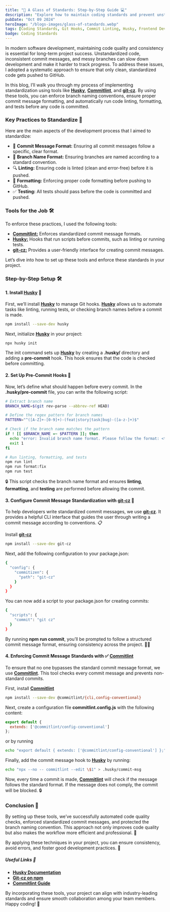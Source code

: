 ```yaml
---
title: "🍷 A Glass of Standards: Step-by-Step Guide 💻"
description: "Explore how to maintain coding standards and prevent unstandardized code from being pushed to GitHub. By leveraging tools like Husky, Commitlint, and git-cz, you can ensure commit message standardization, branch name protection, automatic linting, formatting, and successful test runs before committing code. This step-by-step guide helps you implement these best practices, improving code quality and workflow efficiency."
pubDate: "Oct 09 2024"
heroImage: "/blogs-images/glass-of-standards.webp"
tags: [Coding Standards, Git Hooks, Commit Linting, Husky, Frontend Development, Code Quality, JavaScript, Automation, Web Development, Dev Tools]
badge: Coding Standards
---
```


In modern software development, maintaining code quality and consistency is essential for long-term project success. Unstandardized code, inconsistent commit messages, and messy branches can slow down development and make it harder to track progress. To address these issues, I adopted a systematic approach to ensure that only clean, standardized code gets pushed to GitHub.

In this blog, I’ll walk you through my process of implementing standardization using tools like [**Husky**](https://typicode.github.io/husky/), [**Commitlint**](https://commitlint.js.org/guides/getting-started.html), and [**git-cz**](https://www.npmjs.com/package/git-cz). By using these tools, you can enforce branch naming conventions, ensure proper commit message formatting, and automatically run code linting, formatting, and tests before any code is committed.

### Key Practices to Standardize 📝
Here are the main aspects of the development process that I aimed to standardize:

- 📝 **Commit Message Format:** Ensuring all commit messages follow a specific, clear format.
- 🌿 **Branch Name Format:** Ensuring branches are named according to a standard convention.
- 🔍 **Linting:** Ensuring code is linted (clean and error-free) before it is pushed.
- 🎨 **Formatting:** Enforcing proper code formatting before pushing to GitHub.
- ✅ **Testing:** All tests should pass before the code is committed and pushed.


### Tools for the Job 🛠️
To enforce these practices, I used the following tools:

- [**Commitlint:**](https://commitlint.js.org/guides/getting-started.html) Enforces standardized commit message formats.
- [**Husky:**](https://typicode.github.io/husky/) Hooks that run scripts before commits, such as linting or running tests.
- [**git-cz:**](https://www.npmjs.com/package/git-cz) Provides a user-friendly interface for creating commit messages.
 

Let’s dive into how to set up these tools and enforce these standards in your project.

### Step-by-Step Setup 🛠️

#### 1. Install [**Husky**](https://typicode.github.io/husky/) 🐶

First, we’ll install [**Husky**](https://typicode.github.io/husky/) to manage Git hooks. [**Husky**](https://typicode.github.io/husky/) allows us to automate tasks like linting, running tests, or checking branch names before a commit is made.

```bash
npm install --save-dev husky 
```

Next, initialize [**Husky**](https://typicode.github.io/husky/) in your project:

```bash
npx husky init
```

The init command sets up [**Husky**](https://typicode.github.io/husky/) by creating a **.husky/** directory and adding a **pre-commit** hook. This hook ensures that the code is checked before committing.

#### 2. Set Up Pre-Commit Hooks 🛑

Now, let’s define what should happen before every commit. In the **.husky/pre-commit** file, you can write the following script:


```bash
# Extract branch name
BRANCH_NAME=$(git rev-parse --abbrev-ref HEAD)

# Define the regex pattern for branch names
PATTERN="^([A-Z]+-[0-9]+)-(feat|story|task|bug)-([a-z-]+)$"

# Check if the branch name matches the pattern
if ! [[ $BRANCH_NAME =~ $PATTERN ]]; then
  echo "error: Invalid branch name format. Please follow the format: <ticketid>-(feat|story|task|bug)-<description> or use 'staging' branch"
  exit 1
fi

# Run linting, formatting, and tests
npm run lint
npm run format:fix
npm run test
```

🔒 This script checks the branch name format and ensures **linting**, **formatting**, and **testing** are performed before allowing the commit.

#### 3. Configure Commit Message Standardization with [**git-cz**](https://www.npmjs.com/package/git-cz) 🎨

To help developers write standardized commit messages, we use [**git-cz**](https://www.npmjs.com/package/git-cz). It provides a helpful CLI interface that guides the user through writing a commit message according to conventions. 📋

Install [**git-cz**](https://www.npmjs.com/package/git-cz)

```bash
npm install --save-dev git-cz
```

Next, add the following configuration to your package.json:

```bash
{
  "config": {
    "commitizen": {
      "path": "git-cz"
    }
  }
}
```

You can now add a script to your package.json for creating commits:

```bash
{
  "scripts": {
    "commit": "git cz"
  }
}
```

By running **npm run commit**, you’ll be prompted to follow a structured commit message format, ensuring consistency across the project. 🧑‍💻

#### 4. Enforcing Commit Message Standards with ✅ [**Commitlint**](https://commitlint.js.org/guides/getting-started.html)

To ensure that no one bypasses the standard commit message format, we use [**Commitlint**](https://commitlint.js.org/guides/getting-started.html). This tool checks every commit message and prevents non-standard commits.

First, install [**Commitlint**](https://commitlint.js.org/guides/getting-started.html)

```bash
npm install --save-dev @commitlint/{cli,config-conventional}
```

Next, create a configuration file **commitlint.config.js** with the following content:
```js
export default { 
  extends: ['@commitlint/config-conventional']
};
```

or by running

```bash
echo "export default { extends: ['@commitlint/config-conventional'] };" > commitlint.config.js
```

Finally, add the commit message hook to [**Husky**](https://typicode.github.io/husky/) by running:

```bash
echo "npx --no -- commitlint --edit \$1" > .husky/commit-msg
```

Now, every time a commit is made, [**Commitlint**](https://commitlint.js.org/guides/getting-started.html) will check if the message follows the standard format. If the message does not comply, the commit will be blocked. 🔒


### Conclusion 🎯
By setting up these tools, we’ve successfully automated code quality checks, enforced standardized commit messages, and protected the branch naming convention. This approach not only improves code quality but also makes the workflow more efficient and professional. 💪

By applying these techniques in your project, you can ensure consistency, avoid errors, and foster good development practices. 🚀


##### Useful Links 🔗

- [**Husky Documentation**](https://typicode.github.io/husky/)
- [**Git-cz on npm**](https://www.npmjs.com/package/git-cz)
- [**Commitlint Guide**](https://commitlint.js.org/guides/getting-started.html)


By incorporating these tools, your project can align with industry-leading standards and ensure smooth collaboration among your team members. Happy coding! 🎉